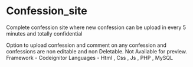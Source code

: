 # Confession_site
Complete confession site where new confession can be upload in every 5 minutes and totally confidential

Option to upload confession and comment on any confession and confessions are non editable and non Deletable.
Not Available for preview.
Framework - Codeignitor
Languages - Html , Css , Js , PHP , MySQL

